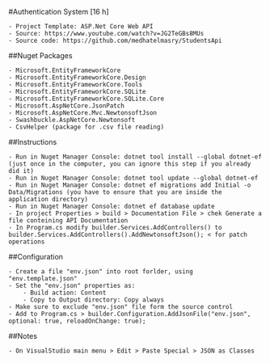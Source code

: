 ﻿#Authentication System [16 h]

	- Project Template: ASP.Net Core Web API
	- Source: https://www.youtube.com/watch?v=JG2TeGBs8MUs
	- Source code: https://github.com/medhatelmasry/StudentsApi 


##Nuget Packages

	- Microsoft.EntityFrameworkCore
	- Microsoft.EntityFrameworkCore.Design
	- Microsoft.EntityFrameworkCore.Tools
	- Microsoft.EntityFrameworkCore.SQLite
	- Microsoft.EntityFrameworkCore.SQLite.Core
	- Microsoft.AspNetCore.JsonPatch
	- Microsoft.AspNetCore.Mvc.NewtonsoftJson
	- Swashbuckle.AspNetCore.Newtonsoft
	- CsvHelper (package for .csv file reading)

##Instructions

	- Run in Nuget Manager Console: dotnet tool install --global dotnet-ef (just once in the computer, you can ignore this step if you already did it)
	- Run in Nuget Manager Console: dotnet tool update --global dotnet-ef
	- Run in Nuget Manager Console: dotnet ef migrations add Initial -o Data/Migrations (you have to ensure that you are inside the application directory)
	- Run in Nuget Manager Console: dotnet ef database update
	- In project Properties > build > Documentation File > chek Generate a file conteining API Documentation
	- In Program.cs modify builder.Services.AddControllers() to builder.Services.AddControllers().AddNewtonsoftJson(); < for patch operations


##Configuration

	- Create a file "env.json" into root forlder, using "env.template.json"
	- Set the "env.json" properties as:
		- Build action: Content
		- Copy to Output directory: Copy always
	- Make sure to exclude "env.json" file form the source control
	- Add to Program.cs > builder.Configuration.AddJsonFile("env.json", optional: true, reloadOnChange: true);

##Notes

	- On VisualStudio main menu > Edit > Paste Special > JSON as Classes
